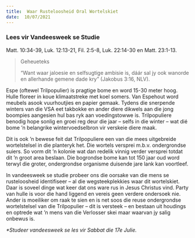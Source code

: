 ```yaml
---
title:  Waar Rusteloosheid Oral Wortelskiet
date:  10/07/2021
---
```


### Lees vir Vandeesweek se Studie
Matt. 10:34-39, Luk. 12:13-21, Fil. 2:5-8, Luk. 22:14-30 en Matt. 23:1-13.

> <p>Geheueteks</p>
>  “Want waar jaloesie en selfsugtige ambisie is, dáár sal jy ook wanorde en allerhande gemene dade kry” (Jakobus 3:16, NLV).

Espe (oftewel Trilpopulier) is pragtige bome en word 15-30 meter hoog. Hulle floreer in koue klimaatstreke met koel somers. Van Espehout word meubels asook vuurhoutjies en papier gemaak. Tydens die snerpende winters van die VSA eet takbokke en ander diere dikwels aan die jong boompies aangesien hul bas ryk aan voedingstowwe is. Trilpopuliere benodig hope sonlig en groei reg deur die jaar – selfs in die winter – wat dié bome ’n belangrike wintervoedselbron vir verskeie diere maak.

Dit is ook ’n bewese feit dat Trilpopuliere een van die mees uitgebreide wortelstelsel in die planteryk het. Die wortels versprei m.b.v. ondergrondse suiers. So vorm dit ’n kolonie wat dan redelik vinnig verder versprei totdat dit ’n groot area beslaan. Die bogrondse bome kan tot 150 jaar oud word terwyl die groter, ondergrondse organisme duisende jare lank kan voortleef.

In vandeesweek se studie probeer ons die oorsake van die mens se rusteloosheid identifiseer – al die wegsteekplekkies waar dit wortelskiet. Daar is soveel dinge wat keer dat ons ware rus in Jesus Christus vind. Party van hulle is voor die hand liggend en vereis geen verdere ondersoek nie. Ander is moeiliker om raak te sien en is net soos die reuse ondergrondse wortelstelsel van die Trilpopulier – dit is versteek – en bestaan uit houdings en optrede wat ’n mens van die Verlosser skei maar waarvan jy salig onbewus is.

_*Studeer vandeesweek se les vir Sabbat die 17e Julie._
